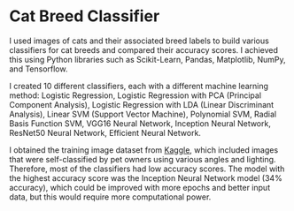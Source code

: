 # Cat Breed Classifier
I used images of cats and their associated breed labels to build various classifiers for cat breeds and compared their accuracy scores. I achieved this using Python libraries such as Scikit-Learn, Pandas, Matplotlib, NumPy, and Tensorflow.

I created 10 different classifiers, each with a different machine learning method: Logistic Regression, Logistic Regression with PCA (Principal Component Analysis), Logistic Regression with LDA (Linear Discriminant Analysis), Linear SVM (Support Vector Machine), Polynomial SVM, Radial Basis Function SVM, VGG16 Neural Network, Inception Neural Network, ResNet50 Neural Network, Efficient Neural Network.

I obtained the training image dataset from [Kaggle](https://www.kaggle.com/datasets/ma7555/cat-breeds-dataset), which included images that were self-classified by pet owners using various angles and lighting. Therefore, most of the classifiers had low accuracy scores. The model with the highest accuracy score was the Inception Neural Network model (34% accuracy), which could be improved with more epochs and better input data, but this would require more computational power.
